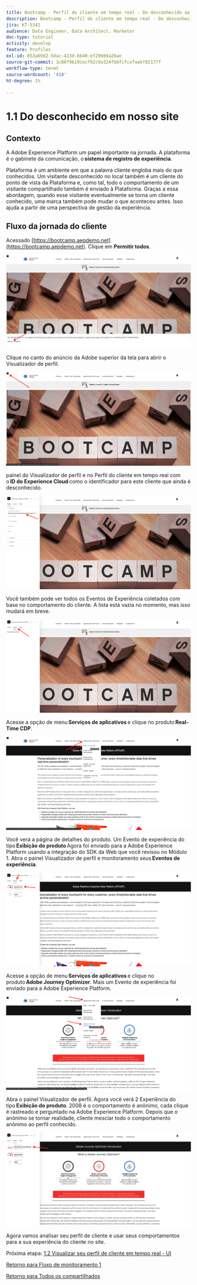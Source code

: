 ```yaml
---
title: Bootcamp - Perfil do cliente em tempo real - Do desconhecido ao conhecido no site - Brasil
description: Bootcamp - Perfil do cliente em tempo real - Do desconhecido ao conhecido no site - Brasil
jira: KT-5342
audience: Data Engineer, Data Architect, Marketer
doc-type: tutorial
activity: develop
feature: Profiles
exl-id: 853a69d2-5dac-413d-bb40-ef29604a26ae
source-git-commit: 3c86f9b19cecf92c9a324fb6fcfcefaebf82177f
workflow-type: tm+mt
source-wordcount: '410'
ht-degree: 1%

---
```


# 1.1 Do desconhecido em nosso site

## Contexto

A Adobe Experience Platform um papel importante na jornada. A plataforma é o gabinete da comunicação, o **sistema de registro de experiência**.

Plataforma é um ambiente em que a palavra cliente engloba mais do que conhecidos. Um visitante desconhecido no local também é um cliente do ponto de vista da Plataforma e, como tal, todo o comportamento de um visitante compartilhado também é enviado à Plataforma. Graças a essa abordagem, quando esse visitante eventualmente se torna um cliente conhecido, uma marca também pode mudar o que aconteceu antes. Isso ajuda a partir de uma perspectiva de gestão da experiência.

## Fluxo da jornada do cliente

Acessado [https://bootcamp.aepdemo.net](https://bootcamp.aepdemo.net). Clique em **Permitir todos**.

![DSN](./images/web8.png)

Clique no canto do anúncio da Adobe superior da tela para abrir o Visualizador de perfil.

![Demonstração](./images/pv1.png)

painel do Visualizador de perfil e no Perfil do cliente em tempo real com o **ID do Experience Cloud** como o identificador para este cliente que ainda é desconhecido.

![Demonstração](./images/pv2.png)

Você também pode ver todos os Eventos de Experiência coletados com base no comportamento do cliente. A lista está vazia no momento, mas isso mudará em breve.

![Demonstração](./images/pv3.png)

Acesse a opção de menu **Serviços de aplicativos** e clique no produto **Real-Time CDP**.

![Demonstração](./images/pv4.png)

Você verá a página de detalhes do produto. Um Evento de experiência do tipo **Exibição do produto** Agora foi enviado para a Adobe Experience Platform usando a integração do SDK da Web que você revisou no Módulo 1. Abra o painel Visualizador de perfil e monitoramento seus **Eventos de experiência**.

![Demonstração](./images/pv5.png)

Acesse a opção de menu **Serviços de aplicativos** e clique no produto **Adobe Journey Optimizer**. Mais um Evento de experiência foi enviado para a Adobe Experience Platform.

![Demonstração](./images/pv7.png)

Abra o painel Visualizador de perfil. Agora você verá 2 Experiência do tipo **Exibição do produto**. 2008 é o comportamento é anônimo, cada clique é rastreado e perguntado na Adobe Experience Platform. Depois que o anônimo se tornar realidade, cliente mesclar todo o comportamento anônimo ao perfil conhecido.

![Demonstração](./images/pv8.png)

Agora vamos analisar seu perfil de cliente e usar seus comportamentos para a sua experiência do cliente no site.

Próxima etapa: [1.2 Visualizar seu perfil de cliente em tempo real - UI](./ex2.md)

[Retorno para Fluxo de monitoramento 1](./uc1.md)

[Retorno para Todos os compartilhados](../../overview.md)
